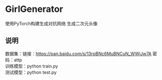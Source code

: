 # GirlGenerator
使用PyTorch构建生成对抗网络  生成二次元头像


说明
------
数据集：链接：https://pan.baidu.com/s/13rpBNc6MuBNCuN_WWjJw7A 密码：attp <br>
训练模型：python train.py  <br>
测试模型：python test.py    <br>
